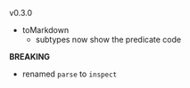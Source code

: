 v0.3.0

- toMarkdown
  - subtypes now show the predicate code

**BREAKING**

- renamed `parse` to `inspect`